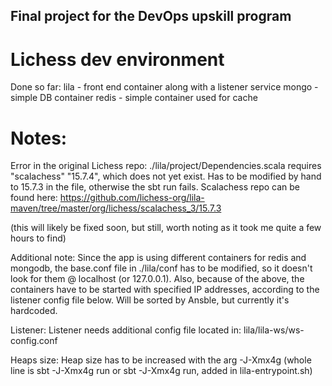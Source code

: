 ## Final project for the DevOps upskill program
# Lichess dev environment

Done so far:
lila - front end container along with a listener service
mongo - simple DB container
redis - simple container used for cache

# Notes:

Error in the original Lichess repo:
./lila/project/Dependencies.scala requires "scalachess" "15.7.4", which does not yet exist. Has to be modified by hand to 15.7.3 in the file, otherwise the sbt run fails.
Scalachess repo can be found here: https://github.com/lichess-org/lila-maven/tree/master/org/lichess/scalachess_3/15.7.3

(this will likely be fixed soon, but still, worth noting as it took me quite a few hours to find)

Additional note:
Since the app is using different containers for redis and mongodb, the base.conf file in ./lila/conf has to be modified, so it doesn't look for them @ localhost (or 127.0.0.1).
Also, because of the above, the containers have to be started with specified IP addresses, according to the listener config file below. Will be sorted by Ansble, but currently it's hardcoded. 

Listener:
Listener needs additional config file located in: lila/lila-ws/ws-config.conf

Heaps size:
Heap size has to be increased with the arg -J-Xmx4g (whole line is sbt -J-Xmx4g run or sbt -J-Xmx4g run, added in lila-entrypoint.sh)